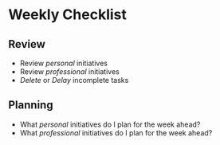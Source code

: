 # Weekly Checklist

## Review

- Review _personal_ initiatives
- Review _professional_ initiatives
- _Delete_ or _Delay_ incomplete tasks

## Planning

- What _personal_ initiatives do I plan for the week ahead?
- What _professional_ initiatives do I plan for the week ahead?
